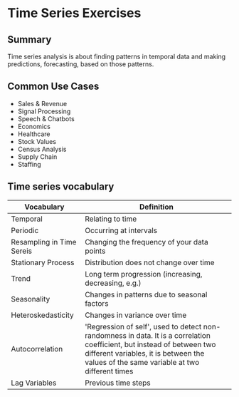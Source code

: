 # Time Series Exercises

## Summary
Time series analysis is about finding patterns in temporal data and making predictions, forecasting, based on those patterns.

## Common Use Cases
- Sales & Revenue
- Signal Processing
- Speech & Chatbots
- Economics
- Healthcare
- Stock Values
- Census Analysis
- Supply Chain
- Staffing

## Time series vocabulary

| Vocabulary | Definition |
|---------------------------|-----------------------------------------------------------|
| Temporal                  | Relating to time                                          | 
| Periodic                  | Occurring at intervals                                    | 
| Resampling in Time Sereis | Changing the frequency of your data points                | 
| Stationary Process        | Distribution does not change over time                    | 
| Trend                     | Long term progression (increasing, decreasing, e.g.)      | 
| Seasonality               | Changes in patterns due to seasonal factors               | 
| Heteroskedasticity        | Changes in variance over time                             | 
| Autocorrelation           | 'Regression of self', used to detect non-randomness in data. It is a correlation coefficient, but instead of between two different variables, it is between the values of the same variable at two different times                                                    | 
| Lag Variables             |  Previous time steps                                      | 

